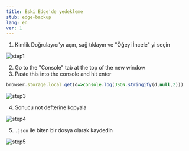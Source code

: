 ```yaml
---
title: Eski Edge'de yedekleme
stub: edge-backup
lang: en
ver: 1
---
```


1. Kimlik Doğrulayıcı'yı açın, sağ tıklayın ve "Öğeyi İncele" yi seçin

![step1](/assets/edge-backup-screenshots/step1.PNG)

2. Go to the "Console" tab at the top of the new window
3. Paste this into the console and hit enter

```javascript
browser.storage.local.get(d=>console.log(JSON.stringify(d,null,2)))
```

![step3](/assets/edge-backup-screenshots/step3.PNG)

4. Sonucu not defterine kopyala

![step4](/assets/edge-backup-screenshots/step4.PNG)

5. `.json` ile biten bir dosya olarak kaydedin

![step5](/assets/edge-backup-screenshots/step5.PNG)